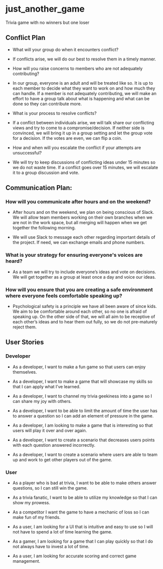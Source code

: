 # just_another_game
Trivia game with no winners but one loser

## Conflict Plan
* What will your group do when it encounters conflict?

* If conflicts arise, we will do our best to resolve them in a timely manner.

* How will you raise concerns to members who are not adequately contributing?

* In our group, everyone is an adult and will be treated like so. It is up to each member to decide what they want to work on and how much they can handle. If a member is not adequately contributing, we will make an effort to have a group talk about what is happening and what can be done so they can contribute more.

* What is your process to resolve conflicts?

* If a conflict between individuals arise, we will talk share our conflicting views and try to come to a compromise/decision. If neither side is convinced, we will bring it up in a group setting and let the group vote for a decision. If the votes are even, we can flip a coin.

* How and when will you escalate the conflict if your attempts are unsuccessful?

* We will try to keep discussions of conflicting ideas under 15 minutes so we do not waste time. If a conflict goes over 15 minutes, we will escalate it to a group discussion and vote.

## Communication Plan:
### How will you communicate after hours and on the weekend?

* After hours and on the weekend, we plan on being conscious of Slack. We will allow team members working on their own branches when we are not in the work space, but all merging will happen when we get together the following morning.

* We will use Slack to message each other regarding important details of the project. If need, we can exchange emails and phone numbers.

### What is your strategy for ensuring everyone's voices are heard?

* As a team we will try to include everyone’s ideas and vote on decisions. We will get together as a group at least once a day and voice our ideas.

### How will you ensure that you are creating a safe environment where everyone feels comfortable speaking up?

* Psychological safety is a principle we have all been aware of since kids. We aim to be comfortable around each other, so no one is afraid of speaking up. On the other side of that, we will all aim to be receptive of each other’s ideas and to hear them out fully, so we do not pre-maturely reject them.

## User Stories

### Developer

*	As a developer, I want to make a fun game so that users can enjoy themselves.

*	As a developer, I want to make a game that will showcase my skills so that I can apply what I’ve learned.

*	As a developer, I want to channel my trivia geekiness into a game so I can share my joy with others.

*	As a developer, I want to be able to limit the amount of time the user has to answer a question so I can add an element of pressure in the game.

*	As a developer, I am looking to make a game that is interesting so that users will play it over and over again.

*   As a developer, I want to create a scenario that decreases users points with each question answered incorrectly. 

*   As a developer, I want to create a scenario where users are able to team up and work to get other players out of the game.

### User

*	As a player who is bad at trivia, I want to be able to make others answer questions, so I can still win the game.

*	As a trivia fanatic, I want to be able to utilize my knowledge so that I can show my prowess.

*	As a competitor I want the game to have a mechanic of loss so I can make fun of my friends.

*	As a user, I am looking for a UI that is intuitive and easy to use so I will not have to spend a lot of time           learning the game.

*	As a gamer, I am looking for a game that I can play quickly so that I do not always have to invest a lot of time.

*   As a user, I am looking for accurate scoring and correct game management.
